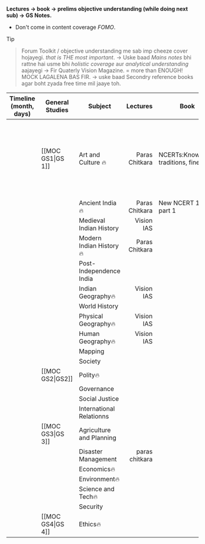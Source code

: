 **Lectures → book → prelims objective understanding (while doing next sub) → GS Notes.**
- Don't come in content coverage *FOMO*.
> [!tip]
> >Forum Toolkit / objective understanding me sab imp cheeze cover hojayegi. *that is THE most important*. 
> >→ Uske baad *Mains notes* bhi rattne hai usme bhi *holistic coverage* aur *analytical understanding* aajayegi
> >→ Fir Quaterly Vision Magazine. = more than ENOUGH! 
> >MOCK LAGALENA BAS FIR.
> > → uske baad Secondry reference books agar boht zyada free time mil jaaye toh.

| **Timeline** (month, days) | **General Studies** | **Subject**              |   **Lectures** | **Book**                               | **Objective understanding** | **Strategy**                                                               |   **EXTRA**    |
| -------------------------- | ------------------- | ------------------------ | -------------: | -------------------------------------- | --------------------------- | -------------------------------------------------------------------------- | :------------: |
|                            | [[MOC GS1\|GS 1]]   | Art and Culture 🔥       | Paras Chitkara | NCERTs:Knowledge traditions, fine arts | Forum Toolkit               | Paras chitkara notes will be primary. will read the two NCERTs after that. | AIR 16's notes |
|                            |                     | Ancient India🔥          | Paras Chitkara | New NCERT 12th part 1                  |                             |                                                                            |                |
|                            |                     | Medieval Indian History  |     Vision IAS |                                        |                             |                                                                            |                |
|                            |                     | Modern Indian History🔥  | Paras Chitkara |                                        |                             |                                                                            |                |
|                            |                     | Post- Independence India |                |                                        |                             |                                                                            |                |
|                            |                     | Indian Geography🔥       |     Vision IAS |                                        |                             |                                                                            |                |
|                            |                     | World History            |                |                                        |                             |                                                                            |                |
|                            |                     | Physical Geography🔥     |     Vision IAS |                                        |                             |                                                                            |                |
|                            |                     | Human Geography🔥        |     Vision IAS |                                        |                             |                                                                            |                |
|                            |                     | Mapping                  |                |                                        |                             |                                                                            |                |
|                            |                     | Society                  |                |                                        |                             |                                                                            |                |
|                            | [[MOC GS2\|GS2]]    | Polity🔥                 |                |                                        |                             |                                                                            |                |
|                            |                     | Governance               |                |                                        |                             |                                                                            |                |
|                            |                     | Social Justice           |                |                                        |                             |                                                                            |                |
|                            |                     | International Relationns |                |                                        |                             |                                                                            |                |
|                            | [[MOC GS3\|GS 3]]   | Agriculture and Planning |                |                                        |                             |                                                                            |                |
|                            |                     | Disaster Management      | paras chitkara |                                        |                             |                                                                            |                |
|                            |                     | Economics🔥              |                |                                        |                             |                                                                            |                |
|                            |                     | Environment🔥            |                |                                        |                             |                                                                            |                |
|                            |                     | Science and Tech🔥       |                |                                        |                             |                                                                            |                |
|                            |                     | Security                 |                |                                        |                             |                                                                            |                |
|                            | [[MOC GS4\|GS 4]]   | Ethics🔥                 |                |                                        |                             |                                                                            |                |

